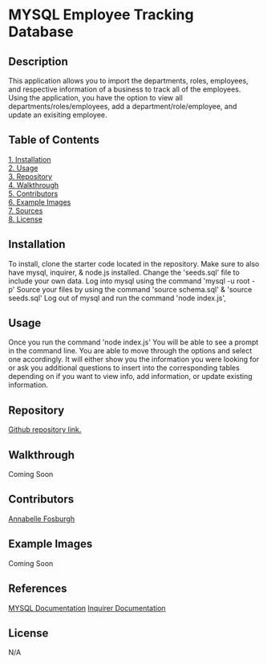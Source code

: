 
# MYSQL Employee Tracking Database

## Description
This application allows you to import the departments, roles, employees, and respective information of a business to track all of the employees. Using the application, you have the option to view all departments/roles/employees, add a department/role/employee, and update an exisiting employee.
 
 ## Table of Contents
[1. Installation](#Installation)  
[2. Usage](#Usage)  
[3. Repository](#Repository)  
[4. Walkthrough](#Walkthrough)  
[5. Contributors](#Contributors)  
[6. Example Images](#Example-Images)  
[7. Sources](#Sources)  
[8. License](#License)  

## Installation
To install, clone the starter code located in the repository. Make sure to also have mysql, inquirer, & node.js installed. 
Change the 'seeds.sql' file to include your own data.
Log into mysql using the command 'mysql -u root -p'
Source your files by using the command 'source schema.sql' & 'source seeds.sql'
Log out of mysql and run the command 'node index.js',

## Usage
Once you run the command 'node index.js' You will be able to see a prompt in the command line. You are able to move through the options and select one accordingly. It will either show you the information you were looking for or ask you additional questions to insert into the corresponding tables depending on if you want to view info, add information, or update existing information.

## Repository
[Github repository link.](https://github.com/annabellefosburgh/amused-bison)

## Walkthrough
Coming Soon

## Contributors
[Annabelle Fosburgh](https://github.com/annabellefosburgh)

## Example Images
Coming Soon

## References
[MYSQL Documentation](https://docs.oracle.com/en-us/iaas/mysql-database/doc/getting-started.html)
[Inquirer Documentation](https://www.npmjs.com/package/inquirer)

## License
N/A
